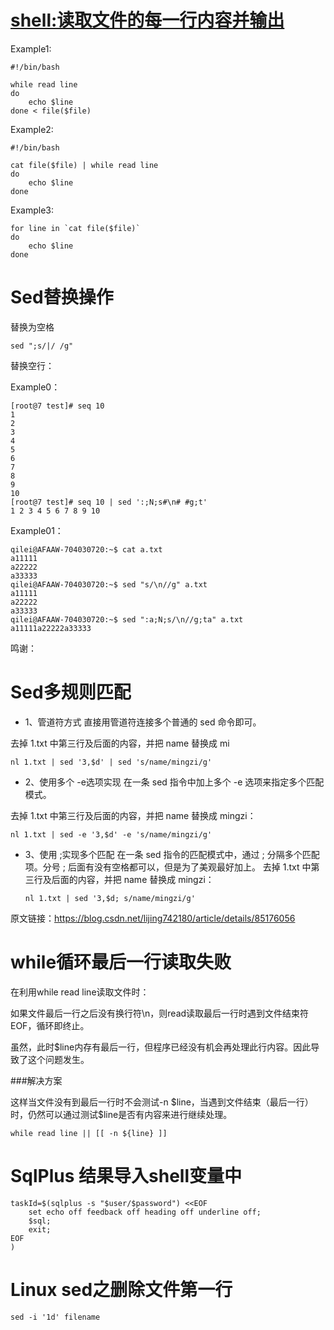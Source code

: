 # [shell:读取文件的每一行内容并输出](https://www.cnblogs.com/iloveyoucc/archive/2012/07/10/2585529.html)

Example1:

```shell
#!/bin/bash

while read line
do
    echo $line
done < file($file)
```



Example2:

```shell
#!/bin/bash

cat file($file) | while read line
do
    echo $line
done
```



Example3:

```shell
for line in `cat file($file)`
do
    echo $line
done
```



# Sed替换操作

替换为空格

```shell
sed ";s/|/ /g"
```



替换空行：

Example0：

```shell
[root@7 test]# seq 10
1
2
3
4
5
6
7
8
9
10
[root@7 test]# seq 10 | sed ':;N;s#\n# #g;t'
1 2 3 4 5 6 7 8 9 10
```

Example01：

```shell
qilei@AFAAW-704030720:~$ cat a.txt
a11111
a22222
a33333
qilei@AFAAW-704030720:~$ sed "s/\n//g" a.txt
a11111
a22222
a33333
qilei@AFAAW-704030720:~$ sed ":a;N;s/\n//g;ta" a.txt
a11111a22222a33333
```



鸣谢：

[团子小窝]: https://kodango.com/sed-and-awk-notes-part-5	"Sed and awk 笔记之 sed 篇：高级命令（二）"
[团子小窝]: https://kodango.com/sed-and-awk-notes-part-4	"Sed and awk 笔记之 sed 篇：高级命令（一）"
[程序员宅基地]: https://www.cxyzjd.com/article/u011729865/71773840	"linux sed命令，如何替换换行符“\n”"
[程序员宅基地]: https://www.cxyzjd.com/article/mcweiyi/104005771	"Linux从入门到放弃 sed 换行替换成空格"
[stack overflow]: https://stackoverflow.com/questions/6761361/sed-regex-problem-on-mac-works-fine-on-linux	"Sed regex problem on Mac, works fine on Linux"





# Sed多规则匹配

* 1、管道符方式
    直接用管道符连接多个普通的 sed 命令即可。

去掉 1.txt 中第三行及后面的内容，并把 name 替换成 mi

```shell
nl 1.txt | sed '3,$d' | sed 's/name/mingzi/g'
```

* 2、使用多个 -e选项实现
    在一条 sed 指令中加上多个 -e 选项来指定多个匹配模式。

去掉 1.txt 中第三行及后面的内容，并把 name 替换成 mingzi：

```shell
nl 1.txt | sed -e '3,$d' -e 's/name/mingzi/g'   
```

* 3、使用 ;实现多个匹配
    在一条 sed 指令的匹配模式中，通过 ; 分隔多个匹配项。分号 ; 后面有没有空格都可以，但是为了美观最好加上。
    去掉 1.txt 中第三行及后面的内容，并把 name 替换成 mingzi：

    ```shell
    nl 1.txt | sed '3,$d; s/name/mingzi/g'
    ```

原文链接：https://blog.csdn.net/lijing742180/article/details/85176056





# while循环最后一行读取失败

在利用while read line读取文件时：

如果文件最后一行之后没有换行符\n，则read读取最后一行时遇到文件结束符EOF，循环即终止。

虽然，此时$line内存有最后一行，但程序已经没有机会再处理此行内容。因此导致了这个问题发生。



###解决方案

这样当文件没有到最后一行时不会测试-n \$line，当遇到文件结束（最后一行）时，仍然可以通过测试$line是否有内容来进行继续处理。

```shell
while read line || [[ -n ${line} ]]
```





# SqlPlus 结果导入shell变量中



```shell
taskId=$(sqlplus -s "$user/$password") <<EOF
	set echo off feedback off heading off underline off;
	$sql;
	exit;
EOF
)
```





# Linux sed之删除文件第一行

```shell
sed -i '1d' filename
```



